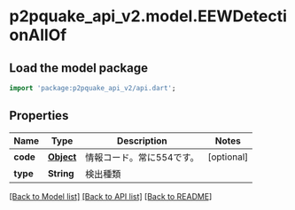 # p2pquake_api_v2.model.EEWDetectionAllOf

## Load the model package
```dart
import 'package:p2pquake_api_v2/api.dart';
```

## Properties
Name | Type | Description | Notes
------------ | ------------- | ------------- | -------------
**code** | [**Object**](.md) | 情報コード。常に554です。 | [optional] 
**type** | **String** | 検出種類 | 

[[Back to Model list]](../README.md#documentation-for-models) [[Back to API list]](../README.md#documentation-for-api-endpoints) [[Back to README]](../README.md)


